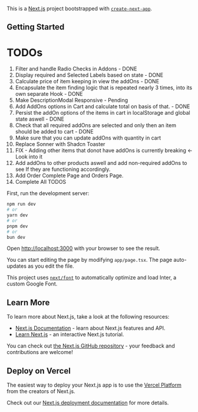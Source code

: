 This is a [Next.js](https://nextjs.org/) project bootstrapped with [`create-next-app`](https://github.com/vercel/next.js/tree/canary/packages/create-next-app).

## Getting Started

# TODOs

1. Filter and handle Radio Checks in Addons - DONE
2. Display required and Selected Labels based on state - DONE
3. Calculate price of item keeping in view the addOns - DONE
4. Encapsulate the item finding logic that is repeated nearly 3 times, into its own separate Hook - DONE
5. Make DescriptionModal Responsive - Pending
6. Add AddOns options in Cart and calculate total on basis of that. - DONE
7. Persist the addOn options of the items in cart in localStorage and global state aswell - DONE
8. Check that all required addOns are selected and only then an item should be added to cart - DONE
9. Make sure that you can update addOns with quantity in cart
10. Replace Sonner with Shadcn Toaster
11. FIX - Adding other items that donot have addOns is currently breaking <- Look into it 
12. Add addOns to other products aswell and add non-required addOns to see If they are functioning accordingly.
13. Add Order Complete Page and Orders Page.
14. Complete All TODOS

First, run the development server:

```bash
npm run dev
# or
yarn dev
# or
pnpm dev
# or
bun dev
```

Open [http://localhost:3000](http://localhost:3000) with your browser to see the result.

You can start editing the page by modifying `app/page.tsx`. The page auto-updates as you edit the file.

This project uses [`next/font`](https://nextjs.org/docs/basic-features/font-optimization) to automatically optimize and load Inter, a custom Google Font.

## Learn More

To learn more about Next.js, take a look at the following resources:

- [Next.js Documentation](https://nextjs.org/docs) - learn about Next.js features and API.
- [Learn Next.js](https://nextjs.org/learn) - an interactive Next.js tutorial.

You can check out [the Next.js GitHub repository](https://github.com/vercel/next.js/) - your feedback and contributions are welcome!

## Deploy on Vercel

The easiest way to deploy your Next.js app is to use the [Vercel Platform](https://vercel.com/new?utm_medium=default-template&filter=next.js&utm_source=create-next-app&utm_campaign=create-next-app-readme) from the creators of Next.js.

Check out our [Next.js deployment documentation](https://nextjs.org/docs/deployment) for more details.
